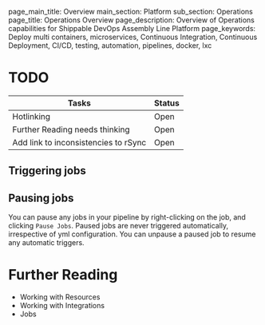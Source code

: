 page_main_title: Overview
main_section: Platform
sub_section: Operations
page_title: Operations Overview
page_description: Overview of Operations capabilities for Shippable DevOps Assembly Line Platform
page_keywords: Deploy multi containers, microservices, Continuous Integration, Continuous Deployment, CI/CD, testing, automation, pipelines, docker, lxc

# TODO
| Tasks   |      Status    | 
|----------|-------------|
| Hotlinking |  Open | 
| Further Reading needs thinking|  Open |
| Add link to inconsistencies to rSync|  Open |

## Triggering jobs


## Pausing jobs
You can pause any jobs in your pipeline by right-clicking on the job, and clicking `Pause Jobs`. Paused jobs are never triggered automatically, irrespective of yml configuration. You can unpause a paused job to resume any automatic triggers.



# Further Reading
* Working with Resources
* Working with Integrations
* Jobs